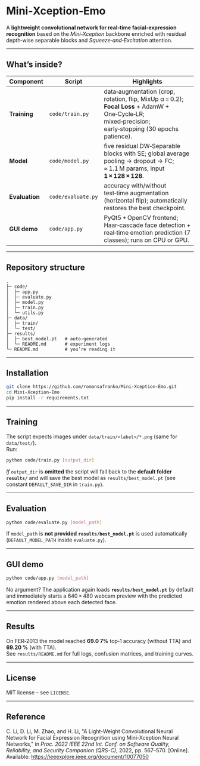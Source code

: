 
# Mini‑Xception‑Emo

A **lightweight convolutional network for real‑time facial‑expression recognition** based on the *Mini‑Xception* backbone enriched with residual depth‑wise separable blocks and *Squeeze‑and‑Excitation* attention.

---

## What’s inside?

| Component | Script | Highlights |
|-----------|--------|------------|
| **Training** | `code/train.py` | data‑augmentation (crop, rotation, flip, MixUp α = 0.2); **Focal Loss** + AdamW + One‑Cycle‑LR; mixed‑precision; early‑stopping (30 epochs patience). |
| **Model** | `code/model.py` | five residual DW‑Separable blocks with SE; global average pooling → dropout → FC; ≈ 1.1 M params, input **1 × 128 × 128**. |
| **Evaluation** | `code/evaluate.py` | accuracy with/without test‑time augmentation (horizontal flip); automatically restores the best checkpoint. |
| **GUI demo** | `code/app.py` | PyQt5 + OpenCV frontend; Haar‑cascade face detection + real‑time emotion prediction (7 classes); runs on CPU or GPU. |

---

## Repository structure

```text
.
├─ code/
│  ├─ app.py
│  ├─ evaluate.py
│  ├─ model.py
│  ├─ train.py
│  └─ utils.py
├─ data/
│  ├─ train/
│  └─ test/
├─ results/
│  ├─ best_model.pt   # auto‑generated
│  └─ README.md       # experiment logs
└─ README.md          # you’re reading it
```

---

## Installation

```bash
git clone https://github.com/romansafranko/Mini-Xception-Emo.git
cd Mini-Xception-Emo
pip install -r requirements.txt
```

---

## Training

The script expects images under `data/train/<label>/*.png` (same for `data/test/`).  
Run:

```bash
python code/train.py [output_dir]
```

*If* `output_dir` is **omitted** the script will fall back to the **default folder `results/`** and will save the best model as `results/best_model.pt` (see constant `DEFAULT_SAVE_DIR` in `train.py`).

---

## Evaluation

```bash
python code/evaluate.py [model_path]
```

If `model_path` is **not provided** **`results/best_model.pt`** is used automatically (`DEFAULT_MODEL_PATH` inside `evaluate.py`).

---

## GUI demo

```bash
python code/app.py [model_path]
```

No argument? The application again loads **`results/best_model.pt`** by default and immediately starts a 640 × 480 webcam preview with the predicted emotion rendered above each detected face.

---

## Results

On FER‑2013 the model reached **69.0 7%** top‑1 accuracy (without TTA) and **69.20 %** (with TTA).  
See `results/README.md` for full logs, confusion matrices, and training curves.

---

## License

MIT license – see `LICENSE`.

---

## Reference

C. Li, D. Li, M. Zhao, and H. Li, "A Light-Weight Convolutional Neural Network for Facial Expression Recognition using Mini-Xception Neural Networks," in *Proc. 2022 IEEE 22nd Int. Conf. on Software Quality, Reliability, and Security Companion (QRS-C)*, 2022, pp. 567–570. [Online]. Available: https://ieeexplore.ieee.org/document/10077050

